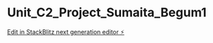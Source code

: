 # Unit_C2_Project_Sumaita_Begum1

[Edit in StackBlitz next generation editor ⚡️](https://stackblitz.com/~/github.com/sumaitab1/Unit_C2_Project_Sumaita_Begum1)